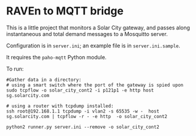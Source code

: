 RAVEn to MQTT bridge
====================

This is a little project that monitors a Solar City gateway, and passes along instantaneous and total demand messages to a Mosquitto server.

Configuration is in `server.ini`; an example file is in `server.ini.sample`.

It requires the `paho-mqtt` Python module.

To run:

```
#Gather data in a directory:
# using a smart switch where the port of the gateway is spied upon
sudo tcpflow -o solar_city_cont2 -i p121p1 -e http host sg.solarcity.com

# using a router with tcpdump installed:
ssh root@192.168.1.1 tcpdump -i vlan2 -s 65535 -w -  host sg.solarcity.com | tcpflow -r - -e http  -o solar_city_cont2

python2 runner.py server.ini --remove -o solar_city_cont2
```
